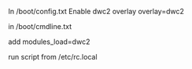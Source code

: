 In /boot/config.txt
Enable dwc2 overlay
overlay=dwc2

in /boot/cmdline.txt

add modules_load=dwc2

run script from /etc/rc.local

